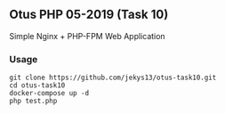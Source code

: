 ## Otus PHP 05-2019 (Task 10)

Simple Nginx + PHP-FPM Web Application

### Usage

```
git clone https://github.com/jekys13/otus-task10.git
cd otus-task10
docker-compose up -d
php test.php
```